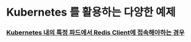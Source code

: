 # Kubernetes 를 활용하는 다양한 예제 

### [Kubernetes 내의 특정 파드에서 Redis Client에 접속해야하는 경우](https://github.com/keepinmindsh/lines_kubernetes/blob/main/007_kuberntes_in_action/tips/001.md)